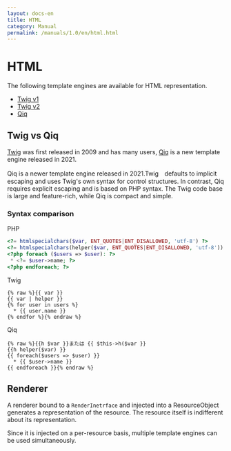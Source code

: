 ```yaml
---
layout: docs-en
title: HTML
category: Manual
permalink: /manuals/1.0/en/html.html
---
```


# HTML

The following template engines are available for HTML representation.

* [Twig v1](html-twig-v1.html)
* [Twig v2](html-twig-v2.html)
* [Qiq](html-qiq.html)

## Twig vs Qiq

[Twig](https://twig.symfony.com) was first released in 2009 and has many users, [Qiq](https://qiqphp.com) is a new template engine released in 2021.

Qiq is a newer template engine released in 2021.Twig　defaults to implicit escaping and uses Twig's own syntax for control structures. In contrast, Qiq requires explicit escaping and is based on PHP syntax. The Twig code base is large and feature-rich, while Qiq is compact and simple.

### Syntax comparison

PHP
```php
<?= htmlspecialchars($var, ENT_QUOTES|ENT_DISALLOWED, 'utf-8') ?>
<?= htmlspecialchars(helper($var, ENT_QUOTES|ENT_DISALLOWED, 'utf-8')) ?>
<?php foreach ($users => $user): ?>
 * <?= $user->name; ?>
<?php endforeach; ?>
```

Twig

```
{% raw %}{{ var }}
{{ var | helper }}
{% for user in users %}
  * {{ user.name }}
{% endfor %}{% endraw %}
```


Qiq

```
{% raw %}{{h $var }}または {{ $this->h($var }}
{{h helper($var) }}
{{ foreach($users => $user) }}
  * {{ $user->name }}
{{ endforeach }}{% endraw %}
```

## Renderer

A renderer bound to a `RenderInetrface` and injected into a ResourceObject generates a representation of the resource. The resource itself is indifferent about its representation.

Since it is injected on a per-resource basis, multiple template engines can be used simultaneously.
